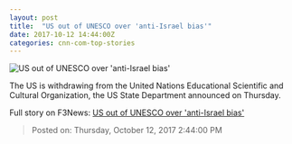 ```yaml
---
layout: post
title:  "US out of UNESCO over 'anti-Israel bias'"
date: 2017-10-12 14:44:00Z
categories: cnn-com-top-stories
---
```


![US out of UNESCO over 'anti-Israel bias'](http://i2.cdn.cnn.com/cnnnext/dam/assets/171012100439-unesco-logo-super-tease.jpg)

The US is withdrawing from the United Nations Educational Scientific and Cultural Organization, the US State Department announced on Thursday.


Full story on F3News: [US out of UNESCO over 'anti-Israel bias'](http://www.f3nws.com/n/cJeNHJ)

> Posted on: Thursday, October 12, 2017 2:44:00 PM
